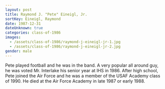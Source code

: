 ```yaml
---
layout: post
title: Raymond J. "Pete" Eineigl, Jr.
sortKey: Eineigl, Raymond
date: 1987-12-31
dateUnknown: true
categories: class-of-1986
images:
  - /assets/class-of-1986/raymond-j-eineigl-jr-1.jpg
  - /assets/class-of-1986/raymond-j-eineigl-jr-2.jpg
gender: male
---
```

Pete played football and he was in the band. A very popular all around guy, he was voted Mr. Interlake his senior year at IHS in 1986. After high school, Pete joined the Air Force and he was a member of the USAF Academy class of 1990. He died at the Air Force Academy in late 1987 or early 1988.

